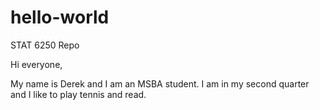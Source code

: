 # hello-world
STAT 6250 Repo

Hi everyone,

My name is Derek and I am an MSBA student. I am in my second quarter and I like to play tennis and read.
